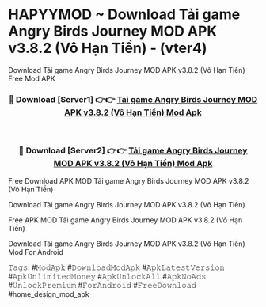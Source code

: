 # HAPYYMOD ~ Download Tải game Angry Birds Journey MOD APK v3.8.2 (Vô Hạn Tiền) - (vter4)
Download Tải game Angry Birds Journey MOD APK v3.8.2 (Vô Hạn Tiền) Free Mod APK

<div align="center">
<h3>🔴 Download [Server1] 👉👉 <a href="https://apk-comot.site?title=Tải_game_Angry_Birds_Journey_MOD_APK_v3.8.2_(Vô_Hạn_Tiền)">Tải game Angry Birds Journey MOD APK v3.8.2 (Vô Hạn Tiền) Mod Apk</a></h3><br>

<h3>🔴 Download [Server2] 👉👉 <a href="https://apk-comot.site?title=Tải_game_Angry_Birds_Journey_MOD_APK_v3.8.2_(Vô_Hạn_Tiền)">Tải game Angry Birds Journey MOD APK v3.8.2 (Vô Hạn Tiền) Mod Apk</a></h3>
</div>


Free Download APK MOD Tải game Angry Birds Journey MOD APK v3.8.2 (Vô Hạn Tiền)

Download Tải game Angry Birds Journey MOD APK v3.8.2 (Vô Hạn Tiền) 

Free APK MOD Tải game Angry Birds Journey MOD APK v3.8.2 (Vô Hạn Tiền) 

Download Tải game Angry Birds Journey MOD APK v3.8.2 (Vô Hạn Tiền) Mod For Android

𝚃𝚊𝚐𝚜: #𝙼𝚘𝚍𝙰𝚙𝚔 #𝙳𝚘𝚠𝚗𝚕𝚘𝚊𝚍𝙼𝚘𝚍𝙰𝚙𝚔 #𝙰𝚙𝚔𝙻𝚊𝚝𝚎𝚜𝚝𝚅𝚎𝚛𝚜𝚒𝚘𝚗 #𝙰𝚙𝚔𝚄𝚗𝚕𝚒𝚖𝚒𝚝𝚎𝚍𝙼𝚘𝚗𝚎𝚢 #𝙰𝚙𝚔𝚄𝚗𝚕𝚘𝚌𝚔𝙰𝚕𝚕 #𝙰𝚙𝚔𝙽𝚘𝙰𝚍𝚜 #𝚄𝚗𝚕𝚘𝚌𝚔𝙿𝚛𝚎𝚖𝚒𝚞𝚖 #𝙵𝚘𝚛𝙰𝚗𝚍𝚛𝚘𝚒𝚍 #𝙵𝚛𝚎𝚎𝙳𝚘𝚠𝚗𝚕𝚘𝚊𝚍 #home_design_mod_apk